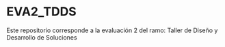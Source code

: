 # EVA2_TDDS
Este repositorio corresponde a la evaluación 2 del ramo: Taller de Diseño y Desarrollo de Soluciones
